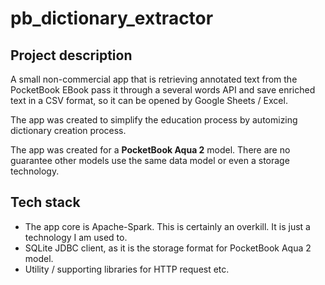 # pb_dictionary_extractor

## Project description
A small non-commercial app that is retrieving annotated text from the PocketBook EBook pass it through a several 
words API and save enriched text in a CSV format, so it can be opened by Google Sheets / Excel.

The app was created to simplify the education process by automizing dictionary creation process.

The app was created for a **PocketBook Aqua 2** model. There are no guarantee other models use the same 
data model or even a storage technology.

## Tech stack
* The app core is Apache-Spark. This is certainly an overkill. It is just a technology I am used to.
* SQLite JDBC client, as it is the storage format for PocketBook Aqua 2 model.
* Utility / supporting libraries for HTTP request etc.
